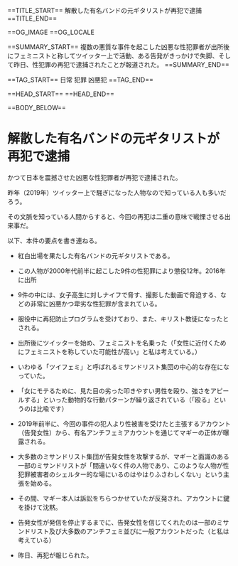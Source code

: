 ==TITLE_START==
解散した有名バンドの元ギタリストが再犯で逮捕
==TITLE_END==

==OG_IMAGE 
==OG_LOCALE 

==SUMMARY_START==
複数の悪質な事件を起こした凶悪な性犯罪者が出所後にフェミニストと称してツイッター上で活動、ある告発がきっかけで失脚、そして昨日、性犯罪の再犯で逮捕されたことが報道された。
==SUMMARY_END==

==TAG_START==
日常 犯罪 凶悪犯
==TAG_END==

==HEAD_START==
==HEAD_END==

==BODY_BELOW==

# 解散した有名バンドの元ギタリストが再犯で逮捕

かつて日本を震撼させた凶悪な性犯罪者が再犯で逮捕された。

昨年（2019年）ツイッター上で騒ぎになった人物なので知っている人も多いだろう。

その文脈を知っている人間からすると、今回の再犯は二重の意味で戦慄させる出来事だ。

以下、本件の要点を書き連ねる。

* 紅白出場を果たした有名バンドの元ギタリストである。

* この人物が2000年代前半に起こした9件の性犯罪により懲役12年。2016年に出所

* 9件の中には、女子高生に対しナイフで脅す、撮影した動画で脅迫する、などの非常に凶悪かつ卑劣な性犯罪が含まれている。

* 服役中に再犯防止プログラムを受けており、また、キリスト教徒になったとされる。

* 出所後にツイッターを始め、フェミニストを名乗った（「女性に近付くためにフェミニストを称していた可能性が高い」と私は考えている。）

* いわゆる「ツイフェミ」と呼ばれるミサンドリスト集団の中心的な存在になっていた。

* 「女にモテるために、見た目の劣った叩きやすい男性を殴り、強さをアピールする」といった動物的な行動パターンが繰り返されている（「殴る」というのは比喩です）

* 2019年前半に、今回の事件の犯人より性被害を受けたと主張するアカウント（告発女性）から、有名アンチフェミアカウントを通じてマギーの正体が曝露される。

* 大多数のミサンドリスト集団が告発女性を攻撃するが、マギーと面識のある一部のミサンドリストが「間違いなく件の人物であり、このような人物が性犯罪被害者のシェルター的な場にいるのはやはりふさわしくない」という主張を始める。

* その間、マギー本人は訴訟をちらつかせていたが反発され、アカウントに鍵を掛けて沈黙。

* 告発女性が発信を停止するまでに、告発女性を信じてくれたのは一部のミサンドリスト及び大多数のアンチフェミ並びに一般アカウントだった（と私は考えている）

* 昨日、再犯が報じられた。


